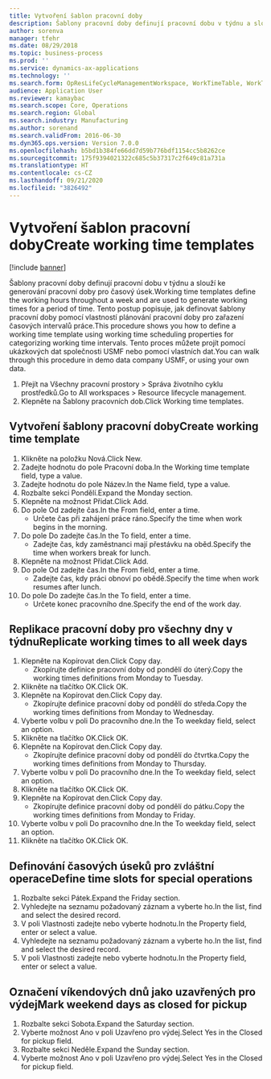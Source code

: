 ```yaml
---
title: Vytvoření šablon pracovní doby
description: Šablony pracovní doby definují pracovní dobu v týdnu a slouží ke generování pracovní doby pro časový úsek.
author: sorenva
manager: tfehr
ms.date: 08/29/2018
ms.topic: business-process
ms.prod: ''
ms.service: dynamics-ax-applications
ms.technology: ''
ms.search.form: OpResLifeCycleManagementWorkspace, WorkTimeTable, WorkTimeCopyDayDialog, WorkPeriodTemplate
audience: Application User
ms.reviewer: kamaybac
ms.search.scope: Core, Operations
ms.search.region: Global
ms.search.industry: Manufacturing
ms.author: sorenand
ms.search.validFrom: 2016-06-30
ms.dyn365.ops.version: Version 7.0.0
ms.openlocfilehash: b5bd1b384fe66dd7d59b776bdf1154cc5b8262ce
ms.sourcegitcommit: 175f9394021322c685c5b37317c2f649c81a731a
ms.translationtype: HT
ms.contentlocale: cs-CZ
ms.lasthandoff: 09/21/2020
ms.locfileid: "3826492"
---
```

# <a name="create-working-time-templates"></a><span data-ttu-id="5e266-103">Vytvoření šablon pracovní doby</span><span class="sxs-lookup"><span data-stu-id="5e266-103">Create working time templates</span></span>

[!include [banner](../../includes/banner.md)]

<span data-ttu-id="5e266-104">Šablony pracovní doby definují pracovní dobu v týdnu a slouží ke generování pracovní doby pro časový úsek.</span><span class="sxs-lookup"><span data-stu-id="5e266-104">Working time templates define the working hours throughout a week and are used to generate working times for a period of time.</span></span> <span data-ttu-id="5e266-105">Tento postup popisuje, jak definovat šablony pracovní doby pomocí vlastností plánování pracovní doby pro zařazení časových intervalů práce.</span><span class="sxs-lookup"><span data-stu-id="5e266-105">This procedure shows you how to define a working time template using working time scheduling properties for categorizing working time intervals.</span></span> <span data-ttu-id="5e266-106">Tento proces můžete projít pomocí ukázkových dat společnosti USMF nebo pomocí vlastních dat.</span><span class="sxs-lookup"><span data-stu-id="5e266-106">You can walk through this procedure in demo data company USMF, or using your own data.</span></span>

1. <span data-ttu-id="5e266-107">Přejít na Všechny pracovní prostory > Správa životního cyklu prostředků.</span><span class="sxs-lookup"><span data-stu-id="5e266-107">Go to All workspaces > Resource lifecycle management.</span></span>
2. <span data-ttu-id="5e266-108">Klepněte na Šablony pracovních dob.</span><span class="sxs-lookup"><span data-stu-id="5e266-108">Click Working time templates.</span></span>

## <a name="create-working-time-template"></a><span data-ttu-id="5e266-109">Vytvoření šablony pracovní doby</span><span class="sxs-lookup"><span data-stu-id="5e266-109">Create working time template</span></span>
1. <span data-ttu-id="5e266-110">Klikněte na položku Nová.</span><span class="sxs-lookup"><span data-stu-id="5e266-110">Click New.</span></span>
2. <span data-ttu-id="5e266-111">Zadejte hodnotu do pole Pracovní doba.</span><span class="sxs-lookup"><span data-stu-id="5e266-111">In the Working time template field, type a value.</span></span>
3. <span data-ttu-id="5e266-112">Zadejte hodnotu do pole Název.</span><span class="sxs-lookup"><span data-stu-id="5e266-112">In the Name field, type a value.</span></span>
4. <span data-ttu-id="5e266-113">Rozbalte sekci Pondělí.</span><span class="sxs-lookup"><span data-stu-id="5e266-113">Expand the Monday section.</span></span>
5. <span data-ttu-id="5e266-114">Klepněte na možnost Přidat.</span><span class="sxs-lookup"><span data-stu-id="5e266-114">Click Add.</span></span>
6. <span data-ttu-id="5e266-115">Do pole Od zadejte čas.</span><span class="sxs-lookup"><span data-stu-id="5e266-115">In the From field, enter a time.</span></span>
    * <span data-ttu-id="5e266-116">Určete čas při zahájení práce ráno.</span><span class="sxs-lookup"><span data-stu-id="5e266-116">Specify the time when work begins in the morning.</span></span>  
7. <span data-ttu-id="5e266-117">Do pole Do zadejte čas.</span><span class="sxs-lookup"><span data-stu-id="5e266-117">In the To field, enter a time.</span></span>
    * <span data-ttu-id="5e266-118">Zadejte čas, kdy zaměstnanci mají přestávku na oběd.</span><span class="sxs-lookup"><span data-stu-id="5e266-118">Specify the time when workers break for lunch.</span></span>  
8. <span data-ttu-id="5e266-119">Klepněte na možnost Přidat.</span><span class="sxs-lookup"><span data-stu-id="5e266-119">Click Add.</span></span>
9. <span data-ttu-id="5e266-120">Do pole Od zadejte čas.</span><span class="sxs-lookup"><span data-stu-id="5e266-120">In the From field, enter a time.</span></span>
    * <span data-ttu-id="5e266-121">Zadejte čas, kdy práci obnoví po obědě.</span><span class="sxs-lookup"><span data-stu-id="5e266-121">Specify the time when work resumes after lunch.</span></span>  
10. <span data-ttu-id="5e266-122">Do pole Do zadejte čas.</span><span class="sxs-lookup"><span data-stu-id="5e266-122">In the To field, enter a time.</span></span>
    * <span data-ttu-id="5e266-123">Určete konec pracovního dne.</span><span class="sxs-lookup"><span data-stu-id="5e266-123">Specify the end of the work day.</span></span>  

## <a name="replicate-working-times-to-all-week-days"></a><span data-ttu-id="5e266-124">Replikace pracovní doby pro všechny dny v týdnu</span><span class="sxs-lookup"><span data-stu-id="5e266-124">Replicate working times to all week days</span></span>
1. <span data-ttu-id="5e266-125">Klepněte na Kopírovat den.</span><span class="sxs-lookup"><span data-stu-id="5e266-125">Click Copy day.</span></span>
    * <span data-ttu-id="5e266-126">Zkopírujte definice pracovní doby od pondělí do úterý.</span><span class="sxs-lookup"><span data-stu-id="5e266-126">Copy the working times definitions from Monday to Tuesday.</span></span>  
2. <span data-ttu-id="5e266-127">Klikněte na tlačítko OK.</span><span class="sxs-lookup"><span data-stu-id="5e266-127">Click OK.</span></span>
3. <span data-ttu-id="5e266-128">Klepněte na Kopírovat den.</span><span class="sxs-lookup"><span data-stu-id="5e266-128">Click Copy day.</span></span>
    * <span data-ttu-id="5e266-129">Zkopírujte definice pracovní doby od pondělí do středa.</span><span class="sxs-lookup"><span data-stu-id="5e266-129">Copy the working times definitions from Monday to Wednesday.</span></span>  
4. <span data-ttu-id="5e266-130">Vyberte volbu v poli Do pracovního dne.</span><span class="sxs-lookup"><span data-stu-id="5e266-130">In the To weekday field, select an option.</span></span>
5. <span data-ttu-id="5e266-131">Klikněte na tlačítko OK.</span><span class="sxs-lookup"><span data-stu-id="5e266-131">Click OK.</span></span>
6. <span data-ttu-id="5e266-132">Klepněte na Kopírovat den.</span><span class="sxs-lookup"><span data-stu-id="5e266-132">Click Copy day.</span></span>
    * <span data-ttu-id="5e266-133">Zkopírujte definice pracovní doby od pondělí do čtvrtka.</span><span class="sxs-lookup"><span data-stu-id="5e266-133">Copy the working times definitions from Monday to Thursday.</span></span>  
7. <span data-ttu-id="5e266-134">Vyberte volbu v poli Do pracovního dne.</span><span class="sxs-lookup"><span data-stu-id="5e266-134">In the To weekday field, select an option.</span></span>
8. <span data-ttu-id="5e266-135">Klikněte na tlačítko OK.</span><span class="sxs-lookup"><span data-stu-id="5e266-135">Click OK.</span></span>
9. <span data-ttu-id="5e266-136">Klepněte na Kopírovat den.</span><span class="sxs-lookup"><span data-stu-id="5e266-136">Click Copy day.</span></span>
    * <span data-ttu-id="5e266-137">Zkopírujte definice pracovní doby od pondělí do pátku.</span><span class="sxs-lookup"><span data-stu-id="5e266-137">Copy the working times definitions from Monday to Friday.</span></span>  
10. <span data-ttu-id="5e266-138">Vyberte volbu v poli Do pracovního dne.</span><span class="sxs-lookup"><span data-stu-id="5e266-138">In the To weekday field, select an option.</span></span>
11. <span data-ttu-id="5e266-139">Klikněte na tlačítko OK.</span><span class="sxs-lookup"><span data-stu-id="5e266-139">Click OK.</span></span>

## <a name="define-time-slots-for-special-operations"></a><span data-ttu-id="5e266-140">Definování časových úseků pro zvláštní operace</span><span class="sxs-lookup"><span data-stu-id="5e266-140">Define time slots for special operations</span></span>
1. <span data-ttu-id="5e266-141">Rozbalte sekci Pátek.</span><span class="sxs-lookup"><span data-stu-id="5e266-141">Expand the Friday section.</span></span>
2. <span data-ttu-id="5e266-142">Vyhledejte na seznamu požadovaný záznam a vyberte ho.</span><span class="sxs-lookup"><span data-stu-id="5e266-142">In the list, find and select the desired record.</span></span>
3. <span data-ttu-id="5e266-143">V poli Vlastnosti zadejte nebo vyberte hodnotu.</span><span class="sxs-lookup"><span data-stu-id="5e266-143">In the Property field, enter or select a value.</span></span>
4. <span data-ttu-id="5e266-144">Vyhledejte na seznamu požadovaný záznam a vyberte ho.</span><span class="sxs-lookup"><span data-stu-id="5e266-144">In the list, find and select the desired record.</span></span>
5. <span data-ttu-id="5e266-145">V poli Vlastnosti zadejte nebo vyberte hodnotu.</span><span class="sxs-lookup"><span data-stu-id="5e266-145">In the Property field, enter or select a value.</span></span>

## <a name="mark-weekend-days-as-closed-for-pickup"></a><span data-ttu-id="5e266-146">Označení víkendových dnů jako uzavřených pro výdej</span><span class="sxs-lookup"><span data-stu-id="5e266-146">Mark weekend days as closed for pickup</span></span>
1. <span data-ttu-id="5e266-147">Rozbalte sekci Sobota.</span><span class="sxs-lookup"><span data-stu-id="5e266-147">Expand the Saturday section.</span></span>
2. <span data-ttu-id="5e266-148">Vyberte možnost Ano v poli Uzavřeno pro výdej.</span><span class="sxs-lookup"><span data-stu-id="5e266-148">Select Yes in the Closed for pickup field.</span></span>
3. <span data-ttu-id="5e266-149">Rozbalte sekci Neděle.</span><span class="sxs-lookup"><span data-stu-id="5e266-149">Expand the Sunday section.</span></span>
4. <span data-ttu-id="5e266-150">Vyberte možnost Ano v poli Uzavřeno pro výdej.</span><span class="sxs-lookup"><span data-stu-id="5e266-150">Select Yes in the Closed for pickup field.</span></span>

